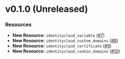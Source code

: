 # v0.1.0 (Unreleased)
### Resources
* **New Resource:** `identitycloud_variable` ([#7](https://github.com/pingidentity/terraform-provider-pingfederate/pull/7))
* **New Resource:** `identitycloud_custom_domains` ([#8](https://github.com/pingidentity/terraform-provider-pingfederate/pull/8))
* **New Resource:** `identitycloud_certificate` ([#9](https://github.com/pingidentity/terraform-provider-pingfederate/pull/9))
* **New Resource:** `identitycloud_cookie_domains` ([#10](https://github.com/pingidentity/terraform-provider-pingfederate/pull/10))
